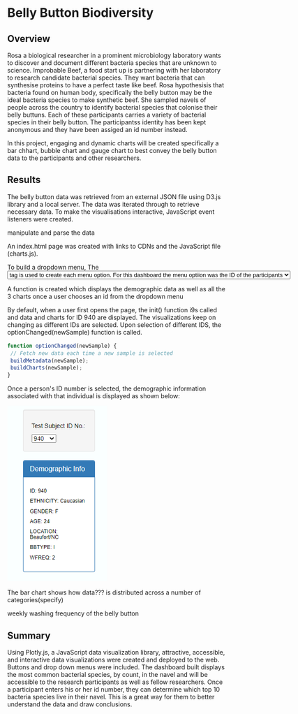 # Belly Button Biodiversity
## Overview

Rosa a biological researcher in a prominent microbiology laboratory wants to discover and document different bacteria species that are unknown to science. 
Improbable Beef, a food start up is partnering with her laboratory to research candidate bacterial species. They want bacteria that can synthesise proteins to have a perfect taste like beef. Rosa hypothesisis that bacteria found on human body, specifically the belly button may be the ideal bacteria species to make synthetic beef.
She sampled navels of people across the country to identify bacterial species that colonise their belly buttuns. Each of these participants carries a variety of bacterial species in their belly button. The participantss identity has been kept anonymous and they have been assiged an id number instead.  

In this project, engaging and dynamic charts will be created specifically a bar chhart, bubble chart and gauge chart to best convey the belly button data to the participants and other researchers. 

## Results

The belly button data was retrieved from an external JSON file using D3.js library and a local server. The data was iterated through to retrieve necessary data.
To make the visualisations interactive, JavaScript event listeners were created.

manipulate and parse the data 

An index.html page was created with links to CDNs and the JavaScript file (charts.js). 

To build a dropdown menu, 
The <select> tag is used to create a dropdown menu. The <option> tag is used to create each menu option. For this dashboard the menu optiion was the ID of the participants 
 
 A function is created which displays the demographic data as well as all the 3 charts once a user chooses an id from the dropdown menu
 
 By default, when a user first opens the page, the init()  function i9s called and data and charts for ID 940 are displayed. The visualizations keep on changing as different IDs are selected. Upon selection of different IDS, the optionChanged(newSample) function is called. 
 
 ``` JavaScript
 function optionChanged(newSample) {
  // Fetch new data each time a new sample is selected
  buildMetadata(newSample);
  buildCharts(newSample);  
}
```

Once a person's ID number is selected, the demographic information associated with that individual is displayed as shown below:

![image1](https://github.com/GerlechJen/Belly-Button-Biodiversity/blob/main/Module%2012%20Challenge/images/demographic%20info.png)

The bar chart shows how   data??? is distributed across a number of categories(specify)

 weekly washing frequency of the belly button




## Summary
Using Plotly.js, a JavaScript data visualization library, attractive, accessible, and interactive data visualizations were created and deployed to the web. Buttons and drop down menus were included. The dashboard built displays the most common bacterial species, by count, in the navel and will be accessible to the research participants as well as fellow researchers. Once a participant enters his or her id number, they can determine which top 10 bacteria species live in their navel. This is a great way for them to better understand the data and draw conclusions.

 


 



